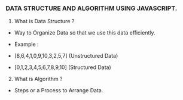 ### DATA STRUCTURE AND ALGORITHM USING JAVASCRIPT.

1. What is Data Structure ?

- Way to Organize Data so that we use this data efficiently.

- Example : 

- [8,6,4,1,0,9,10,3,2,5,7] (Unstructured Data)

- [0,1,2,3,4,5,6,7,8,9,10] (Structured Data)

2. What is Algorithm ?

- Steps or a Process to Arrange Data.


